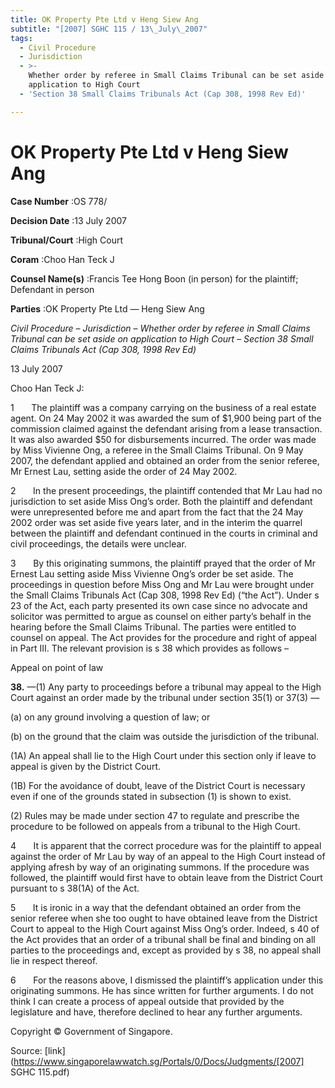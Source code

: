 ```yaml
---
title: OK Property Pte Ltd v Heng Siew Ang
subtitle: "[2007] SGHC 115 / 13\_July\_2007"
tags:
  - Civil Procedure
  - Jurisdiction
  - >-
    Whether order by referee in Small Claims Tribunal can be set aside on
    application to High Court
  - 'Section 38 Small Claims Tribunals Act (Cap 308, 1998 Rev Ed)'

---
```

# OK Property Pte Ltd v Heng Siew Ang 



**Case Number** :OS 778/ 

**Decision Date** :13 July 2007 

**Tribunal/Court** :High Court 

**Coram** :Choo Han Teck J 

**Counsel Name(s)** :Francis Tee Hong Boon (in person) for the plaintiff; Defendant in person 

**Parties** :OK Property Pte Ltd — Heng Siew Ang 

_Civil Procedure_ – _Jurisdiction_ – _Whether order by referee in Small Claims Tribunal can be set aside on application to High Court_ – _Section 38 Small Claims Tribunals Act (Cap 308, 1998 Rev Ed)_ 

13 July 2007 

Choo Han Teck J: 

1       The plaintiff was a company carrying on the business of a real estate agent. On 24 May 2002 it was awarded the sum of $1,900 being part of the commission claimed against the defendant arising from a lease transaction. It was also awarded $50 for disbursements incurred. The order was made by Miss Vivienne Ong, a referee in the Small Claims Tribunal. On 9 May 2007, the defendant applied and obtained an order from the senior referee, Mr Ernest Lau, setting aside the order of 24 May 2002. 

2       In the present proceedings, the plaintiff contended that Mr Lau had no jurisdiction to set aside Miss Ong’s order. Both the plaintiff and defendant were unrepresented before me and apart from the fact that the 24 May 2002 order was set aside five years later, and in the interim the quarrel between the plaintiff and defendant continued in the courts in criminal and civil proceedings, the details were unclear. 

3       By this originating summons, the plaintiff prayed that the order of Mr Ernest Lau setting aside Miss Vivienne Ong’s order be set aside. The proceedings in question before Miss Ong and Mr Lau were brought under the Small Claims Tribunals Act (Cap 308, 1998 Rev Ed) (“the Act”). Under s 23 of the Act, each party presented its own case since no advocate and solicitor was permitted to argue as counsel on either party’s behalf in the hearing before the Small Claims Tribunal. The parties were entitled to counsel on appeal. The Act provides for the procedure and right of appeal in Part III. The relevant provision is s 38 which provides as follows – 

 Appeal on point of law 

**38.** —(1) Any party to proceedings before a tribunal may appeal to the High Court against an order made by the tribunal under section 35(1) or 37(3) — 

 (a) on any ground involving a question of law; or 

 (b) on the ground that the claim was outside the jurisdiction of the tribunal. 

 (1A) An appeal shall lie to the High Court under this section only if leave to appeal is given by the District Court. 


 (1B) For the avoidance of doubt, leave of the District Court is necessary even if one of the grounds stated in subsection (1) is shown to exist. 

 (2) Rules may be made under section 47 to regulate and prescribe the procedure to be followed on appeals from a tribunal to the High Court. 

4       It is apparent that the correct procedure was for the plaintiff to appeal against the order of Mr Lau by way of an appeal to the High Court instead of applying afresh by way of an originating summons. If the procedure was followed, the plaintiff would first have to obtain leave from the District Court pursuant to s 38(1A) of the Act. 

5       It is ironic in a way that the defendant obtained an order from the senior referee when she too ought to have obtained leave from the District Court to appeal to the High Court against Miss Ong’s order. Indeed, s 40 of the Act provides that an order of a tribunal shall be final and binding on all parties to the proceedings and, except as provided by s 38, no appeal shall lie in respect thereof. 

6       For the reasons above, I dismissed the plaintiff’s application under this originating summons. He has since written for further arguments. I do not think I can create a process of appeal outside that provided by the legislature and have, therefore declined to hear any further arguments. 

 Copyright © Government of Singapore. 


Source: [link](https://www.singaporelawwatch.sg/Portals/0/Docs/Judgments/[2007] SGHC 115.pdf)
